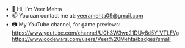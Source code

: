 - 👋 Hi, I’m Veer Mehta
- 📫 You can contact me at: veeramehta09@gmail.com
- 📷 My YouTube channel, for game previews: https://www.youtube.com/channel/UCh3W3wp21DUy8d5Y_VTLFVg
https://www.codewars.com/users/Veer%20Mehta/badges/small
